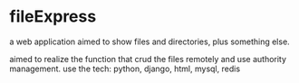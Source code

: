 # fileExpress
a web application aimed to show files and directories, plus something else. 

aimed to realize the function that crud the files remotely and use authority management.
use the tech: python, django, html, mysql, redis
